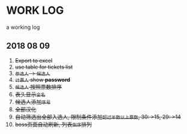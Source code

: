 # WORK LOG

a working log

## 2018 08 09

1. ~~Export to excel~~
2. ~~use table for tickets list~~
3. ~~`参选人` -> `候选人`~~
4. ~~`计票人` show __password__~~
5. ~~`候选人` 按照票数排序~~
6. ~~表头显示`全名`~~
7. ~~候选人添加`序号`~~
8. ~~全部汉化~~
9. ~~自动筛选出全部入选人, 限制条件添加`超过半数以上票数`, 30: >15, 29: >14~~
10. ~~boss页面自动刷新, 列表`倒序`排列~~